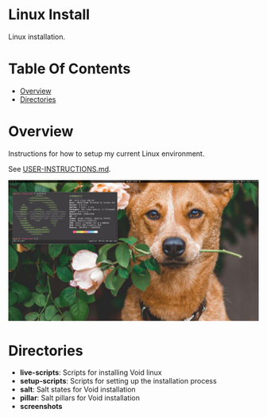 # Linux Install
Linux installation.

# Table Of Contents
- [Overview](#overview)
- [Directories](#directories)

# Overview
Instructions for how to setup my current Linux environment.  

See [USER-INSTRUCTIONS.md](USER-INSTRUCTIONS.md).

![Clean screenshot with neofetch](/screenshots/neofetch-clean.png)

# Directories
- **live-scripts**: Scripts for installing Void linux
- **setup-scripts**: Scripts for setting up the installation process
- **salt**: Salt states for Void installation
- **pillar**: Salt pillars for Void installation
- **screenshots**